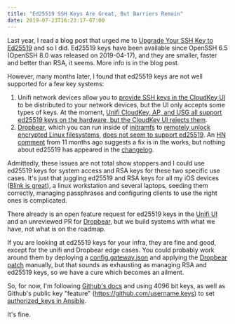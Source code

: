 ```yaml
---
title: "Ed25519 SSH Keys Are Great, But Barriers Remain"
date: 2019-07-23T16:23:17-07:00
---
```


Last year, I read a blog post that urged me to [Upgrade Your SSH Key to
Ed25519](https://medium.com/risan/upgrade-your-ssh-key-to-ed25519-c6e8d60d3c54)
and so I did. Ed25519 keys have been available since OpenSSH 6.5 (OpenSSH 8.0
was released on 2019-04-17), and they are smaller, faster and better than RSA,
it seems. More info is in the blog post.

However, many months later, I found that ed25519 keys are not well supported for
a few key systems:

1. Unifi network devices allow you to [provide SSH keys in the CloudKey
   UI](https://help.ubnt.com/hc/en-us/articles/235247068-UniFi-Adding-SSH-Keys-to-UniFi-Devices)
   to be distributed to your network devices, but the UI only accepts some types
   of keys. At the moment, [Unifi CloudKey, AP, and USG all support ed25519
   keys on the hardware, but the CloudKey UI rejects
   them](https://community.ui.com/questions/UCK-Firmware-GUI-SSH-Key-Minor-Feature-Request-/b888e182-a029-460d-941d-91de3812829c#answer/1910a856-123d-4a57-91ea-286d98740959).
2. [Dropbear](https://matt.ucc.asn.au/dropbear/dropbear.html), which you can run
   inside of [initramfs](https://packages.debian.org/buster/dropbear-initramfs)
   to [remotely unlock encrypted Linux
   filesystems](https://hamy.io/post/0009/how-to-install-luks-encrypted-ubuntu-18.04.x-server-and-enable-remote-unlocking/),
   [does not seem to support
   ed25519](https://hamy.io/post/0009/how-to-install-luks-encrypted-ubuntu-18.04.x-server-and-enable-remote-unlocking/#fn:3).
   An [HN comment](https://news.ycombinator.com/item?id=17765549) from 11 months
   ago suggests a fix is in the works, but nothing about ed25519 has appeared in
   the [changelog](https://matt.ucc.asn.au/dropbear/CHANGES).

Admittedly, these issues are not total show stoppers and I could use ed25519
keys for system access and RSA keys for these two specific use cases. It's just
that juggling ed25519 and RSA keys for all my iOS devices ([Blink is
great](https://www.blink.sh/)), a linux workstation and several laptops,
seeding them correctly, managing passphrases and configuring clients to use
the right ones is complicated.

There already is an open feature request for ed25519 keys in the [Unifi
UI](https://community.ui.com/questions/UCK-Firmware-GUI-SSH-Key-Minor-Feature-Request-/b888e182-a029-460d-941d-91de3812829c#answer/1910a856-123d-4a57-91ea-286d98740959)
and an unreviewed PR for [Dropbear](https://github.com/mkj/dropbear/pull/75),
but we build systems with what we have, not what is on the roadmap.

If you are looking at ed25519 keys for your infra, they are fine and good,
except for the unifi and Dropbear edge cases. You could probably work around
them by deploying a
[config.gateway.json](https://help.ubnt.com/hc/en-us/articles/215458888-UniFi-USG-Advanced-Configuration)
and applying the [Dropbear patch](https://github.com/mkj/dropbear/pull/75)
manually, but that sounds as exhausting as managing RSA and ed25519 keys, so we
have a cure which becomes an ailment.

So, for now, I'm following [Github's
docs](https://help.github.com/en/articles/generating-a-new-ssh-key-and-adding-it-to-the-ssh-agent)
and using 4096 bit keys, as well as Github's public key "feature"
(https://github.com/username.keys) to set [authorized_keys in
Ansible](https://docs.ansible.com/ansible/latest/modules/authorized_key_module.html).

It's fine.

